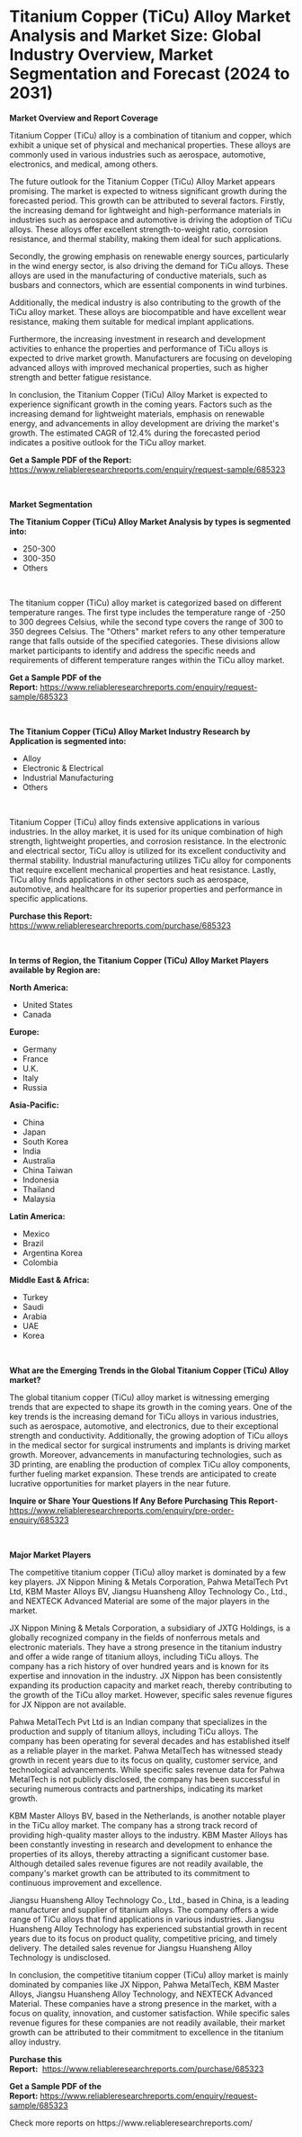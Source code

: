 <p><h1>Titanium Copper (TiCu) Alloy Market Analysis and Market Size: Global Industry Overview, Market Segmentation and Forecast (2024 to 2031)</h1></p><p><strong>Market Overview and Report Coverage</strong></p>
<p><p>Titanium Copper (TiCu) alloy is a combination of titanium and copper, which exhibit a unique set of physical and mechanical properties. These alloys are commonly used in various industries such as aerospace, automotive, electronics, and medical, among others. </p><p>The future outlook for the Titanium Copper (TiCu) Alloy Market appears promising. The market is expected to witness significant growth during the forecasted period. This growth can be attributed to several factors. Firstly, the increasing demand for lightweight and high-performance materials in industries such as aerospace and automotive is driving the adoption of TiCu alloys. These alloys offer excellent strength-to-weight ratio, corrosion resistance, and thermal stability, making them ideal for such applications. </p><p>Secondly, the growing emphasis on renewable energy sources, particularly in the wind energy sector, is also driving the demand for TiCu alloys. These alloys are used in the manufacturing of conductive materials, such as busbars and connectors, which are essential components in wind turbines.</p><p>Additionally, the medical industry is also contributing to the growth of the TiCu alloy market. These alloys are biocompatible and have excellent wear resistance, making them suitable for medical implant applications.</p><p>Furthermore, the increasing investment in research and development activities to enhance the properties and performance of TiCu alloys is expected to drive market growth. Manufacturers are focusing on developing advanced alloys with improved mechanical properties, such as higher strength and better fatigue resistance.</p><p>In conclusion, the Titanium Copper (TiCu) Alloy Market is expected to experience significant growth in the coming years. Factors such as the increasing demand for lightweight materials, emphasis on renewable energy, and advancements in alloy development are driving the market's growth. The estimated CAGR of 12.4% during the forecasted period indicates a positive outlook for the TiCu alloy market.</p></p>
<p><strong>Get a Sample PDF of the Report:</strong> <a href="https://www.reliableresearchreports.com/enquiry/request-sample/685323">https://www.reliableresearchreports.com/enquiry/request-sample/685323</a></p>
<p>&nbsp;</p>
<p><strong>Market Segmentation</strong></p>
<p><strong>The Titanium Copper (TiCu) Alloy Market Analysis by types is segmented into:</strong></p>
<p><ul><li>250-300</li><li>300-350</li><li>Others</li></ul></p>
<p>&nbsp;</p>
<p><p>The titanium copper (TiCu) alloy market is categorized based on different temperature ranges. The first type includes the temperature range of -250 to 300 degrees Celsius, while the second type covers the range of 300 to 350 degrees Celsius. The "Others" market refers to any other temperature range that falls outside of the specified categories. These divisions allow market participants to identify and address the specific needs and requirements of different temperature ranges within the TiCu alloy market.</p></p>
<p><strong>Get a Sample PDF of the Report:</strong>&nbsp;<a href="https://www.reliableresearchreports.com/enquiry/request-sample/685323">https://www.reliableresearchreports.com/enquiry/request-sample/685323</a></p>
<p>&nbsp;</p>
<p><strong>The Titanium Copper (TiCu) Alloy Market Industry Research by Application is segmented into:</strong></p>
<p><ul><li>Alloy</li><li>Electronic & Electrical</li><li>Industrial Manufacturing</li><li>Others</li></ul></p>
<p>&nbsp;</p>
<p><p>Titanium Copper (TiCu) alloy finds extensive applications in various industries. In the alloy market, it is used for its unique combination of high strength, lightweight properties, and corrosion resistance. In the electronic and electrical sector, TiCu alloy is utilized for its excellent conductivity and thermal stability. Industrial manufacturing utilizes TiCu alloy for components that require excellent mechanical properties and heat resistance. Lastly, TiCu alloy finds applications in other sectors such as aerospace, automotive, and healthcare for its superior properties and performance in specific applications.</p></p>
<p><strong>Purchase this Report:</strong>&nbsp; <a href="https://www.reliableresearchreports.com/purchase/685323">https://www.reliableresearchreports.com/purchase/685323</a></p>
<p>&nbsp;</p>
<p><strong>In terms of Region, the Titanium Copper (TiCu) Alloy Market Players available by Region are:</strong></p>
<p>
    <p> <strong> North America: </strong>
        <ul>
            <li>United States</li>
            <li>Canada</li>
        </ul>
        </p> 
    <p> <strong> Europe: </strong>
        <ul>
            <li>Germany</li>
            <li>France</li>
            <li>U.K.</li>
            <li>Italy</li>
            <li>Russia</li>
        </ul>
        </p> 
    <p> <strong> Asia-Pacific: </strong>
        <ul>
            <li>China</li>
            <li>Japan</li>
            <li>South Korea</li>
            <li>India</li>
            <li>Australia</li>
            <li>China Taiwan</li>
            <li>Indonesia</li>
            <li>Thailand</li>
            <li>Malaysia</li>
        </ul>
        </p> 
    <p> <strong> Latin America: </strong>
        <ul>
            <li>Mexico</li>
            <li>Brazil</li>
            <li>Argentina Korea</li>
            <li>Colombia</li>
        </ul>
        </p> 
    <p> <strong> Middle East & Africa: </strong>
        <ul>
            <li>Turkey</li>
            <li>Saudi</li>
            <li>Arabia</li>
            <li>UAE</li>
            <li>Korea</li>
        </ul>
    </p>
    </p>
<p>&nbsp;</p>
<p><strong>What are the Emerging Trends in the Global Titanium Copper (TiCu) Alloy market?</strong></p>
<p><p>The global titanium copper (TiCu) alloy market is witnessing emerging trends that are expected to shape its growth in the coming years. One of the key trends is the increasing demand for TiCu alloys in various industries, such as aerospace, automotive, and electronics, due to their exceptional strength and conductivity. Additionally, the growing adoption of TiCu alloys in the medical sector for surgical instruments and implants is driving market growth. Moreover, advancements in manufacturing technologies, such as 3D printing, are enabling the production of complex TiCu alloy components, further fueling market expansion. These trends are anticipated to create lucrative opportunities for market players in the near future.</p></p>
<p><strong>Inquire or Share Your Questions If Any Before Purchasing This Report</strong>- <a href="https://www.reliableresearchreports.com/enquiry/pre-order-enquiry/685323">https://www.reliableresearchreports.com/enquiry/pre-order-enquiry/685323</a></p>
<p>&nbsp;</p>
<p><strong>Major Market Players</strong></p>
<p><p>The competitive titanium copper (TiCu) alloy market is dominated by a few key players. JX Nippon Mining & Metals Corporation, Pahwa MetalTech Pvt Ltd, KBM Master Alloys BV, Jiangsu Huansheng Alloy Technology Co., Ltd., and NEXTECK Advanced Material are some of the major players in the market.</p><p>JX Nippon Mining & Metals Corporation, a subsidiary of JXTG Holdings, is a globally recognized company in the fields of nonferrous metals and electronic materials. They have a strong presence in the titanium industry and offer a wide range of titanium alloys, including TiCu alloys. The company has a rich history of over hundred years and is known for its expertise and innovation in the industry. JX Nippon has been consistently expanding its production capacity and market reach, thereby contributing to the growth of the TiCu alloy market. However, specific sales revenue figures for JX Nippon are not available.</p><p>Pahwa MetalTech Pvt Ltd is an Indian company that specializes in the production and supply of titanium alloys, including TiCu alloys. The company has been operating for several decades and has established itself as a reliable player in the market. Pahwa MetalTech has witnessed steady growth in recent years due to its focus on quality, customer service, and technological advancements. While specific sales revenue data for Pahwa MetalTech is not publicly disclosed, the company has been successful in securing numerous contracts and partnerships, indicating its market growth.</p><p>KBM Master Alloys BV, based in the Netherlands, is another notable player in the TiCu alloy market. The company has a strong track record of providing high-quality master alloys to the industry. KBM Master Alloys has been constantly investing in research and development to enhance the properties of its alloys, thereby attracting a significant customer base. Although detailed sales revenue figures are not readily available, the company's market growth can be attributed to its commitment to continuous improvement and excellence.</p><p>Jiangsu Huansheng Alloy Technology Co., Ltd., based in China, is a leading manufacturer and supplier of titanium alloys. The company offers a wide range of TiCu alloys that find applications in various industries. Jiangsu Huansheng Alloy Technology has experienced substantial growth in recent years due to its focus on product quality, competitive pricing, and timely delivery. The detailed sales revenue for Jiangsu Huansheng Alloy Technology is undisclosed.</p><p>In conclusion, the competitive titanium copper (TiCu) alloy market is mainly dominated by companies like JX Nippon, Pahwa MetalTech, KBM Master Alloys, Jiangsu Huansheng Alloy Technology, and NEXTECK Advanced Material. These companies have a strong presence in the market, with a focus on quality, innovation, and customer satisfaction. While specific sales revenue figures for these companies are not readily available, their market growth can be attributed to their commitment to excellence in the titanium alloy industry.</p></p>
<p><strong>Purchase this Report:</strong>&nbsp;&nbsp;<a href="https://www.reliableresearchreports.com/purchase/685323">https://www.reliableresearchreports.com/purchase/685323</a></p>
<p></p>
<p><strong>Get a Sample PDF of the Report:</strong>&nbsp;<a href="https://www.reliableresearchreports.com/enquiry/request-sample/685323">https://www.reliableresearchreports.com/enquiry/request-sample/685323</a></p>
<p>Check more reports on https://www.reliableresearchreports.com/</p>